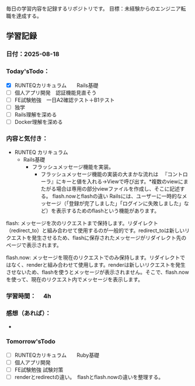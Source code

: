 毎日の学習内容を記録するリポジトリです。
目標：未経験からのエンジニア転職を達成する。

## 学習記録
### 日付：2025-08-18
### Today'sTodo：
- [x] RUNTEQカリキュラム　　Rails基礎
- [ ] 個人アプリ開発　認証機能見直そう
- [ ] FE試験勉強　一日A2確認テスト＋B1テスト
- [ ] 独学
- [ ] Rails理解を深める
- [ ] Docker理解を深める　
### 内容と気付き：
- RUNTEQ カリキュラム　
    - Rails基礎
        - フラッシュメッセージ機能を実装。
            - フラッシュメッセージ機能の実装の大まかな流れは
            　『コントローラ』にキーと値を入れる→Viewで呼び出す。*複数のviewにまたがる場合は専用の部分viewファイルを作成し、そこに記述する。
            flash.nowとflashの違い
Railsには、ユーザーに一時的なメッセージ（「登録が完了しました」「ログインに失敗しました」など）を表示するためのflashという機能があります。

flash: メッセージを次のリクエストまで保持します。リダイレクト（redirect_to）と組み合わせて使用するのが一般的です。redirect_toは新しいリクエストを発生させるため、flashに保存されたメッセージがリダイレクト先のページで表示されます。

flash.now: メッセージを現在のリクエストでのみ保持します。リダイレクトではなく、renderと組み合わせて使用します。renderは新しいリクエストを発生させないため、flashを使うとメッセージが表示されません。そこで、flash.nowを使って、現在のリクエスト内でメッセージを表示します。
### 学習時間：　 4h
### 感想（あれば）：
- 
### Tomorrow'sTodo
- [ ] RUNTEQカリキュラム　　Ruby基礎
- [ ] 個人アプリ開発　
- [ ] FE試験勉強 試験対策
- [ ] renderとredirectの違い。　flashとflash.nowの違いを整理する。
